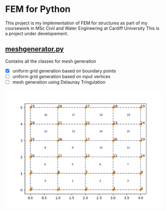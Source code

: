 # FEM for Python
This project is my implementation of FEM for structures as part of my coursework in MSc Civil and Water Engineering at Cardiff University
This is a project under developement.

## [meshgenerator.py](meshgenerator.py)
Contains all the classes for mesh generation
- [x] uniform grid generation based on boundary points
- [ ] uniform grid generation based on input vertices
- [ ] mesh generation using Delaunay Tringulation

![uniform mesh example](images/mesh_example.png "Generated uniform mesh example")

